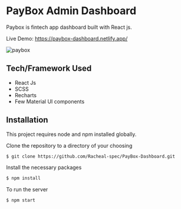 # PayBox Admin Dashboard

Paybox is fintech app dashboard built with React js.

Live Demo: https://paybox-dashboard.netlify.app/

<img src="dashboard-screenshot" alt="paybox" />

## Tech/Framework Used

- React Js
- SCSS
- Recharts
- Few Material UI components

## Installation

This project requires node and npm installed globally.

Clone the repository to a directory of your choosing

```sh
$ git clone https://github.com/Racheal-spec/PayBox-Dashboard.git
```

Install the necessary packages

```sh
$ npm install
```

To run the server

```sh
$ npm start
```
